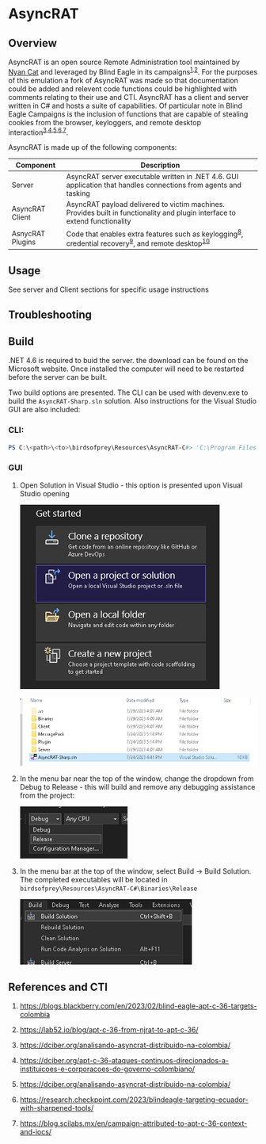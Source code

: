 # AsyncRAT

## Overview

AsyncRAT is an open source Remote Administration tool maintained by [Nyan Cat](https://github.com/NYAN-x-CAT/AsyncRAT-C-Sharp) and leveraged by Blind Eagle in its campaigns<sup>[1](https://blogs.blackberry.com/en/2023/02/blind-eagle-apt-c-36-targets-colombia),[2](https://lab52.io/blog/apt-c-36-from-njrat-to-apt-c-36/)</sup>. For the purposes of this emulation a fork of AsyncRAT was made so that documentation could be added and relevent code functions could be highlighted with comments relating to their use and CTI. AsyncRAT has a client and server written in C# and hosts a suite of capabilities. Of particular note in Blind Eagle Campaigns is the inclusion of functions that are capable of stealing cookies from the browser, keyloggers, and remote desktop interaction<sup>[3](https://dciber.org/analisando-asyncrat-distribuido-na-colombia/),[4](https://dciber.org/apt-c-36-ataques-continuos-direcionados-a-instituicoes-e-corporacoes-do-governo-colombiano/),[5](https://dciber.org/analisando-asyncrat-distribuido-na-colombia/),[6](https://research.checkpoint.com/2023/blindeagle-targeting-ecuador-with-sharpened-tools/),[7](https://blog.scilabs.mx/en/campaign-attributed-to-apt-c-36-context-and-iocs/)</sup>.

AsyncRAT is made up of the following components:

| Component | Description |
| --------- | ----------- |
| Server    | AsyncRAT server executable written in .NET 4.6. GUI application that handles connections from agents and tasking |
| AsyncRAT Client | AsyncRAT payload delivered to victim machines. Provides built in functionality and plugin interface to extend functionality
| AsnycRAT Plugins | Code that enables extra features such as keylogging<sup>[8]</sup>, credential recovery<sup>[9]</sup>, and remote desktop<sup>[10]</sup> |

## Usage

See server and Client sections for specific usage instructions

## Troubleshooting

## Build

.NET 4.6 is required to buid the server. the download can be found on the Microsoft website. Once installed the computer will need to be restarted before the server can be built.

Two build options are presented. The CLI can be used with devenv.exe to build the `AsyncRAT-Sharp.sln` solution. Also instructions for the Visual Studio GUI are also included:


### CLI:

```PowerShell
PS C:\<path>\<to>\birdsofprey\Resources\AsyncRAT-C#> 'C:\Program Files | [x86]\Microsoft Visual Studio\<version>\<Professional|blank>\Common7\IDE\devenv.exe' AsyncRAT-Sharp.sln /Build "Release"
```

### GUI

1) Open Solution in Visual Studio - this option is presented upon Visual Studio opening

    ![open](../Screenshots/open-solution.png)

    ![asyncrat-sln](../Screenshots/asyncrat-sln.png)

2) In the menu bar near the top of the window, change the dropdown from Debug to Release - this will build and remove any debugging assistance from the project:

    ![debug->release](../Screenshots/asyncrat-vs-build-release.png)

3) In the menu bar at the top of the window, select Build -> Build Solution. The completed executables will be located in `birdsofprey\Resources\AsyncRAT-C#\Binaries\Release`

    ![build](../Screenshots/asyncrat-vs-build-solution.png)

## References and CTI

1) https://blogs.blackberry.com/en/2023/02/blind-eagle-apt-c-36-targets-colombia

2) https://lab52.io/blog/apt-c-36-from-njrat-to-apt-c-36/

3) https://dciber.org/analisando-asyncrat-distribuido-na-colombia/

4) https://dciber.org/apt-c-36-ataques-continuos-direcionados-a-instituicoes-e-corporacoes-do-governo-colombiano/

5) https://dciber.org/analisando-asyncrat-distribuido-na-colombia/

6) https://research.checkpoint.com/2023/blindeagle-targeting-ecuador-with-sharpened-tools/

7) https://blog.scilabs.mx/en/campaign-attributed-to-apt-c-36-context-and-iocs/

[8]: Plugin/LimeLogger/LimeLogger/Packet.cs

[9]: Plugin/Recovery/Recovery/Packet.cs

[10]: Plugin/RemoteDesktop/RemoteDesktop/Packet.cs
